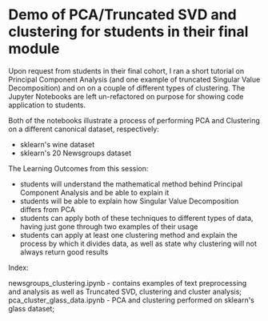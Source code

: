 # Demo of PCA/Truncated SVD and clustering for students in their final module
Upon request from students in their final cohort, I ran a short tutorial on Principal Component Analysis (and one example of truncated Singular Value Decomposition) and on on a couple of different types of clustering.
The Jupyter Notebooks are left un-refactored on purpose for showing code application to students. 

Both of the notebooks illustrate a process of performing PCA and Clustering on a different canonical dataset, respectively:
 - sklearn's wine dataset
 - sklearn's 20 Newsgroups dataset
 
 
 The Learning Outcomes from this session:
 
  * students will understand the mathematical method behind Principal Component Analysis and be able to explain it
  * students will be able to explain how Singular Value Decomposition differs from PCA
  * students can apply both of these techniques to different types of data, having just gone through two examples of their usage
  * students can apply at least one clustering method and explain the process by which it divides data, as well as state why clustering will not always return good results
 
 Index:
 
newsgroups_clustering.ipynb - contains examples of text preprocessing and analysis as well as Truncated SVD, clustering and cluster analysis; 
pca_cluster_glass_data.ipynb - PCA and clustering performed on sklearn's glass dataset;
